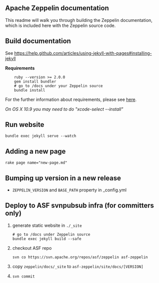 ## Apache Zeppelin documentation

This readme will walk you through building the Zeppelin documentation, which is included here with the Zeppelin source code.


## Build documentation
See https://help.github.com/articles/using-jekyll-with-pages#installing-jekyll

**Requirements**

```
    ruby --version >= 2.0.0
    gem install bundler
    # go to /docs under your Zeppelin source
    bundle install
```

For the further information about requirements, please see [here](https://help.github.com/articles/setting-up-your-github-pages-site-locally-with-jekyll/#requirements). 

*On OS X 10.9 you may need to do "xcode-select --install"*


## Run website

    bundle exec jekyll serve --watch


## Adding a new page

    rake page name="new-page.md"


## Bumping up version in a new release

   * `ZEPPELIN_VERSION` and `BASE_PATH` property in _config.yml

## Deploy to ASF svnpubsub infra (for committers only)
 1. generate static website in `./_site`
    ```
    # go to /docs under Zeppelin source
    bundle exec jekyll build --safe
    ```

 2. checkout ASF repo
    ```
    svn co https://svn.apache.org/repos/asf/zeppelin asf-zeppelin
    ```
 3. copy `zeppelin/docs/_site` to `asf-zeppelin/site/docs/[VERSION]`
 4. ```svn commit```
